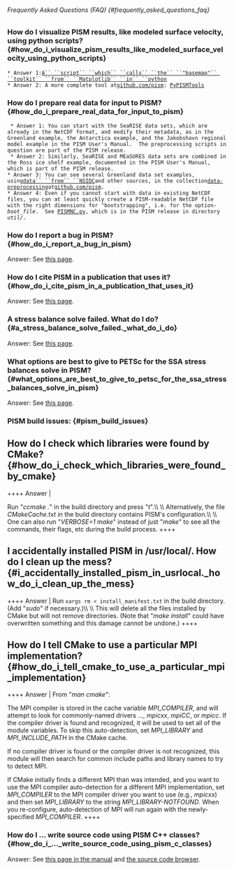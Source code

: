 ###### Frequently Asked Questions (FAQ) {#frequently_asked_questions_faq}

### How do I visualize PISM results, like modeled surface velocity, using python scripts? {#how_do_i_visualize_pism_results_like_modeled_surface_velocity_using_python_scripts}

` * Answer 1: `[`A`` ``script`` ``which`` ``calls`` ``the`` ``"basemap"`` ``toolkit`` ``from`` ``Matplotlib`` ``in`` ``python`](doc_misc)\
` * Answer 2: A more complete tool at `[`github.com/pism`](https://github.com/pism)`: `[`PyPISMTools`](https://github.com/pism/PyPISMTools)

### How do I prepare real data for input to PISM? {#how_do_i_prepare_real_data_for_input_to_pism}

` * Answer 1: You can start with the SeaRISE data sets, which are already in the NetCDF format, and modify their metadata, as in the Greenland example, the Antarctica example, and the Jakobshavn regional model example in the PISM User's Manual.  The preprocessing scripts in question are part of the PISM release.`\
` * Answer 2: Similarly, SeaRISE and MEaSURES data sets are combined in the Ross ice shelf example, documented in the PISM User's Manual, which is part of the PISM release.`\
` * Answer 3: You can see several Greenland data set examples, using `[`data`` ``from`` ``NSIDC`](http://nsidc.org/data/data-search.html)` and other sources, in the collection `[`data-preprocessing`](https://github.com/pism/data-preprocessing)` at `[`github.com/pism`](https://github.com/pism)`.`\
` * Answer 4: Even if you cannot start with data in existing NetCDF files, you can at least quickly create a PISM-readable NetCDF file with the right dimensions for "bootstrapping", i.e. for the option `*`-boot_file`*`.  See `[`PISMNC.py`](https://github.com/pism/pism/blob/stable0.6/util/PISMNC.py)`, which is in the PISM release in directory `*`util/`*`.`

### How do I report a bug in PISM? {#how_do_i_report_a_bug_in_pism}

Answer: See [this page](reporting_bugs).

### How do I cite PISM in a publication that uses it? {#how_do_i_cite_pism_in_a_publication_that_uses_it}

Answer: See [this page](citing_pism).

### A stress balance solve failed. What do I do? {#a_stress_balance_solve_failed._what_do_i_do}

Answer: See [this page](kspdiverged).

### What options are best to give to PETSc for the SSA stress balances solve in PISM? {#what_options_are_best_to_give_to_petsc_for_the_ssa_stress_balances_solve_in_pism}

Answer: See [this page](petscoptions).

### PISM build issues: {#pism_build_issues}

How do I check which libraries were found by CMake? {#how_do_i_check_which_libraries_were_found_by_cmake}
---------------------------------------------------

++++ Answer \|

Run \"*ccmake .*\" in the build directory and press \"*t*\".\\\\ \\\\
Alternatively, the file *CMakeCache.txt* in the build directory contains
PISM\'s configuration.\\\\ \\\\ One can also run \"*VERBOSE=1 make*\"
instead of just \"*make*\" to see all the commands, their flags, etc
during the build process. ++++

I accidentally installed PISM in /usr/local/. How do I clean up the mess? {#i_accidentally_installed_pism_in_usrlocal._how_do_i_clean_up_the_mess}
-------------------------------------------------------------------------

++++ Answer \| Run `xargs rm < install_manifest.txt` in the build
directory. (Add \"*sudo*\" if necessary.)\\\\ \\\\ This will delete all
the files installed by CMake but will not remove directories. (Note that
\"*make install*\" could have overwritten something and this damage
cannot be undone.) ++++

How do I tell CMake to use a particular MPI implementation? {#how_do_i_tell_cmake_to_use_a_particular_mpi_implementation}
-----------------------------------------------------------

++++ Answer \| From \"*man cmake*\":

The MPI compiler is stored in the cache variable *MPI\_COMPILER*, and
will attempt to look for commonly-named drivers \..., *mpicxx*, *mpiCC*,
or *mpicc*. If the compiler driver is found and recognized, it will be
used to set all of the module variables. To skip this auto-detection,
set *MPI\_LIBRARY* and *MPI\_INCLUDE\_PATH* in the CMake cache.

If no compiler driver is found or the compiler driver is not recognized,
this module will then search for common include paths and library names
to try to detect MPI.

If CMake initially finds a different MPI than was intended, and you want
to use the MPI compiler auto-detection for a different MPI
implementation, set *MPI\_COMPILER* to the MPI compiler driver you want
to use (e.g., *mpicxx*) and then set *MPI\_LIBRARY* to the string
*MPI\_LIBRARY-NOTFOUND*. When you re-configure, auto-detection of MPI
will run again with the newly-specified *MPI\_COMPILER*. ++++

### How do I \... write source code using PISM C++ classes? {#how_do_i_..._write_source_code_using_pism_c_classes}

Answer: See [this page in the
manual](http://pism-docs.org/sphinx/technical/index.html) and
[the source code
browser](http://www.pism-docs.org/doxy/html/index.html).
